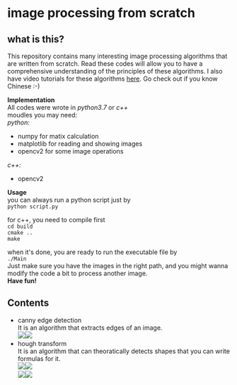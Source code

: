 # image processing from scratch

## what is this?
This repository contains many interesting image processing algorithms that are written from scratch. Read these codes will allow you to have a comprehensive understanding of the principles of these algorithms. I also have video tutorials for these algorithms [here](https://space.bilibili.com/14672002). Go check out if you know Chinese :-)  

<strong>Implementation</strong>  
All codes were wrote in _python3.7_ or _c++_  
moudles you may need:  
_python:_ 
- numpy for matix calculation  
- matplotlib for reading and showing images  
- opencv2 for some image operations  

_c++:_  
- opencv2  

<strong>Usage</strong>  
you can always run a python script just by  
    `python script.py`  

for c++, you need to compile first  
    `cd build`  
    `cmake ..`  
    `make`  

when it's done, you are ready to run the executable file by  
    `./Main`  
Just make sure you have the images in the right path, and you might wanna modify the code a bit to process another image.  
<strong>Have fun!</strong>  

## Contents
* canny edge detection  
It is an algorithm that extracts edges of an image.  
![](https://github.com/o0o0o0o0o0o0o/image-processing-from-scratch/tree/master/results/canny%20edge%20detection/lena.png?raw=true)![](https://github.com/o0o0o0o0o0o0o/image-processing-from-scratch/tree/master/results/canny%20edge%20detection/lena.jpg?raw=true)  
* hough transform  
It is an algorithm that can theoratically detects shapes that you can write formulas for it.  
![](https://github.com/o0o0o0o0o0o0o/image-processing-from-scratch/tree/master/results/hough%20transform/Line/02.jpeg?raw=true)![](https://github.com/o0o0o0o0o0o0o/image-processing-from-scratch/tree/master/results/hough%20transform/Line/2.jpg?raw=true)  
![](https://github.com/o0o0o0o0o0o0o/image-processing-from-scratch/tree/master/results/hough%20transform/Circle/2.jpeg?raw=true)![](https://github.com/o0o0o0o0o0o0o/image-processing-from-scratch/tree/master/results/hough%20transform/Circle/twitter.jpg?raw=true)  

